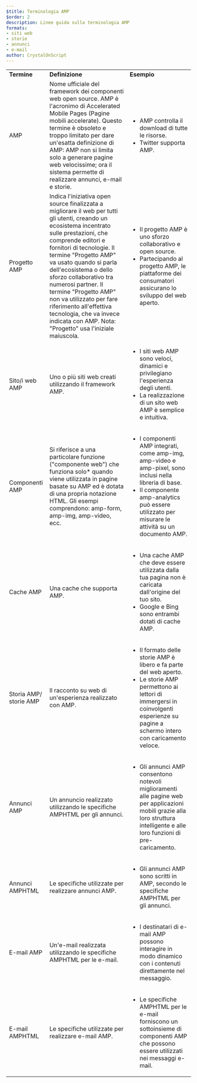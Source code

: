 ```yaml
---
$title: Terminologia AMP
$order: 2
description: Linee guida sulla terminologia AMP
formats:
- siti web
- storie
- annunci
- e-mail
author: CrystalOnScript
---
```


<table>
  <tr>
   <td>
<strong>Termine</strong>
   </td>
   <td>
<strong>Definizione</strong>
   </td>
   <td>
<strong>Esempio</strong>
   </td>
  </tr>
  <tr>
   <td>AMP</td>
   <td>Nome ufficiale del framework dei componenti web open source. AMP è l'acronimo di Accelerated Mobile Pages (Pagine mobili accelerate). Questo termine è obsoleto e troppo limitato per dare un'esatta definizione di AMP: AMP non si limita solo a generare pagine web velocissime; ora il sistema permette di realizzare annunci, e-mail e storie.</td>
   <td>
<ul>
      <li>AMP controlla il download di tutte le risorse.</li>
<li>Twitter supporta AMP.</li>
      </ul>
   </td>
  </tr>
  <tr>
   <td>Progetto AMP</td>
   <td>Indica l'iniziativa open source finalizzata a migliorare il web per tutti gli utenti, creando un ecosistema incentrato sulle prestazioni, che comprende editori e fornitori di tecnologie. Il termine  "Progetto AMP" va usato quando si parla dell'ecosistema o dello sforzo collaborativo tra numerosi partner. Il termine "Progetto AMP" non va utilizzato per fare riferimento all'effettiva tecnologia, che va invece indicata con AMP. Nota: "Progetto" usa l'iniziale maiuscola.</td>
   <td>
<ul>
      <li>Il progetto AMP è uno sforzo collaborativo e open source.</li>
<li>Partecipando al progetto AMP, le piattaforme dei consumatori assicurano lo sviluppo del web aperto.</li>
</ul>
   </td>
  </tr>
  <tr>
   <td>Sito/i web AMP</td>
   <td>Uno o più siti web creati utilizzando il framework AMP.</td>
   <td>
<ul>
      <li>I siti web AMP sono veloci, dinamici e privilegiano l'esperienza degli utenti.</li>
<li>La realizzazione di un sito web AMP è semplice e intuitiva.</li>
</ul>
   </td>
  </tr>
  <tr>
   <td>Componenti AMP</td>
   <td>Si riferisce a una particolare funzione ("componente web") che funziona solo* quando viene utilizzata in pagine basate su AMP ed è dotata di una propria notazione HTML. Gli esempi comprendono: amp-form, amp-img, amp-video, ecc.</td>
   <td>
<ul>
      <li>I componenti AMP integrati, come amp-img, amp-video e amp-pixel, sono inclusi nella libreria di base.</li>
<li>Il componente amp-analytics può essere utilizzato per misurare le attività su un documento AMP.</li>
</ul>
   </td>
  </tr>
  <tr>
   <td>Cache AMP</td>
   <td>Una cache che supporta AMP.</td>
   <td>
<ul>
      <li>Una cache AMP che deve essere utilizzata dalla tua pagina non è caricata dall'origine del tuo sito.</li>
<li>Google e Bing sono entrambi dotati di cache AMP.</li>
</ul>
   </td>
  </tr>
  <tr>
   <td>Storia AMP/ storie AMP</td>
   <td>Il racconto su web di un'esperienza realizzato con AMP.</td>
   <td>
<ul>
      <li>Il formato delle storie AMP è libero e fa parte del web aperto.</li>
<li>Le storie AMP permettono ai lettori di immergersi in coinvolgenti esperienze su pagine a schermo intero con caricamento veloce.</li>
</ul>
   </td>
  </tr>
  <tr>
   <td>Annunci AMP</td>
   <td>Un annuncio realizzato utilizzando le specifiche AMPHTML per gli annunci.</td>
   <td>
<ul>
      <li>Gli annunci AMP consentono notevoli miglioramenti alle pagine web per applicazioni mobili grazie alla loro struttura intelligente e alle loro funzioni di pre-caricamento.</li>
</ul>
   </td>
  </tr>
  <tr>
   <td>Annunci AMPHTML</td>
   <td>Le specifiche utilizzate per realizzare annunci AMP.</td>
   <td>
<ul>
      <li>Gli annunci AMP sono scritti in AMP, secondo le specifiche AMPHTML per gli annunci.</li>
</ul>
   </td>
  </tr>
  <tr>
   <td>E-mail AMP</td>
   <td>Un'e-mail realizzata utilizzando le specifiche AMPHTML per le e-mail.</td>
   <td>
<ul>
      <li>I destinatari di e-mail AMP possono interagire in modo dinamico con i contenuti direttamente nel messaggio.</li>
</ul>
   </td>
  </tr>
  <tr>
   <td>E-mail AMPHTML</td>
   <td>Le specifiche utilizzate per realizzare e-mail AMP.</td>
   <td>
<ul>
      <li>Le specifiche AMPHTML per le e-mail forniscono un sottoinsieme di componenti AMP che possono essere utilizzati nei messaggi e-mail.</li>
</ul>
   </td>
  </tr>
</table>
